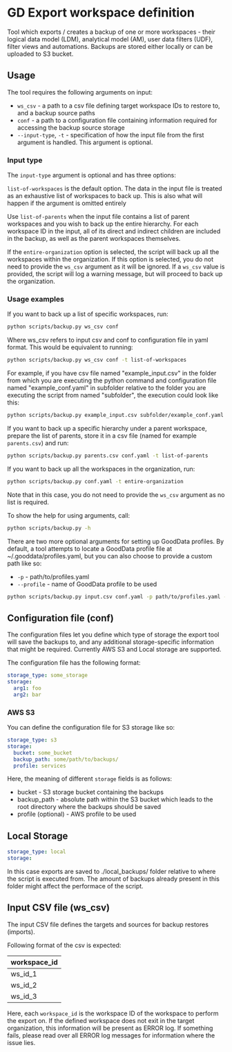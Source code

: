 # GD Export workspace definition

Tool which exports / creates a backup of one or more workspaces - their logical data model (LDM), analytical model (AM),  user data filters (UDF), filter views and automations. Backups are stored either locally or can be uploaded to S3 bucket.

## Usage
The tool requires the following arguments on input:
- `ws_csv` - a path to a csv file defining target workspace IDs to restore to, and a backup source paths
- `conf` - a path to a configuration file containing information required for accessing the backup source storage
- `--input-type`, `-t` - specification of how the input file from the first argument is handled. This argument is optional.

### Input type

The `input-type` argument is optional and has three options:

`list-of-workspaces` is the default option. The data in the input file is treated as an exhaustive list of workspaces to back up. This is also what will happen if the argument is omitted entirely

Use `list-of-parents` when the input file contains a list of parent workspaces and you wish to back up the entire hierarchy. For each workspace ID in the input, all of its direct and indirect children are included in the backup, as well as the parent workspaces themselves.

If the `entire-organization` option is selected, the script will back up all the workspaces within the organization. If this option is selected, you do not need to provide the `ws_csv` argument as it will be ignored. If a `ws_csv` value is provided, the script will log a warning message, but will proceed to back up the organization.

### Usage examples

If you want to back up a list of specific workspaces, run:

```sh
python scripts/backup.py ws_csv conf
```

Where ws_csv refers to input csv and conf to configuration file in yaml format. This would be equivalent to running:

```sh
python scripts/backup.py ws_csv conf -t list-of-workspaces
```

For example, if you have csv file named "example_input.csv" in the folder from which you are executing the python command and configuration file named "example_conf.yaml" in subfolder relative to the folder you are executing the script from named "subfolder", the execution could look like this:

```sh
python scripts/backup.py example_input.csv subfolder/example_conf.yaml
```

If you want to back up a specific hierarchy under a parent workspace, prepare the list of parents, store it in a csv file (named for example `parents.csv`) and run:

```sh
python scripts/backup.py parents.csv conf.yaml -t list-of-parents
```

If you want to back up all the workspaces in the organization, run:

```sh
python scripts/backup.py conf.yaml -t entire-organization
```

Note that in this case, you do not need to provide the `ws_csv` argument as no list is required.

To show the help for using arguments, call:
```sh
python scripts/backup.py -h
```

There are two more optional arguments for setting up GoodData profiles.
By default, a tool attempts to locate a GoodData profile file at ~/.gooddata/profiles.yaml, but you can also choose to provide a custom path like so:
- `-p` - path/to/profiles.yaml
- `--profile` - name of GoodData profile to be used

```sh
python scripts/backup.py input.csv conf.yaml -p path/to/profiles.yaml --profile customer
```

## Configuration file (conf)
The configuration files let you define which type of storage the export tool will save the backups to, and any additional storage-specific information that might be required. Currently AWS S3 and Local storage are supported.

The configuration file has the following format:
```yaml
storage_type: some_storage
storage:
  arg1: foo
  arg2: bar
```

### AWS S3

You can define the configuration file for S3 storage like so: 

```yaml
storage_type: s3
storage:
  bucket: some_bucket
  backup_path: some/path/to/backups/
  profile: services 
```
Here, the meaning of different `storage` fields is as follows:
- bucket - S3 storage bucket containing the backups
- backup_path - absolute path within the S3 bucket which leads to the root directory where the backups should be saved
- profile (optional) - AWS profile to be used
  
## Local Storage

```yaml
storage_type: local
storage:
```

In this case exports are saved to ./local_backups/ folder relative to where the script is executed from. The amount of backups already present in this folder might affect the performace of the script.

## Input CSV file (ws_csv)
The input CSV file defines the targets and sources for backup restores (imports).

Following format of the csv is expected:

| workspace_id |
|--------------| 
| ws_id_1      | 
| ws_id_2      | 
| ws_id_3      | 

Here, each `workspace_id` is the workspace ID of the workspace to perform the export on.
If the defined workspace does not exit in the target organization, this information will be present as ERROR log. If something fails, please read over all ERROR log messages for information where the issue lies.
